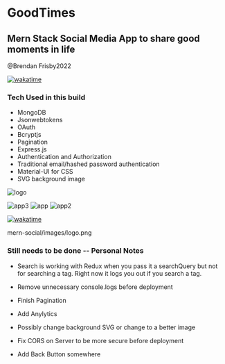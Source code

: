 # GoodTimes

## Mern Stack Social Media App to share good moments in life


@Brendan Frisby2022

[![wakatime](https://wakatime.com/badge/github/bfrisbyh92/GoodTimes.svg)](https://wakatime.com/badge/github/bfrisbyh92/GoodTimes)

### Tech Used in this build

- MongoDB
- Jsonwebtokens
- OAuth
- Bcryptjs
- Pagination
- Express.js
- Authentication and Authorization
- Traditional email/hashed password authentication
- Material-UI for CSS
- SVG background image

![logo](/mern-social/images/logo.png)

![app3](/mern-social//images/UIphaseOne.png)
![app](/mern-social/images/SignupForm.png)
![app2](/mern-social/images/signinForm.png)

[![wakatime](https://wakatime.com/badge/github/bfrisbyh92/GoodTimes.svg)](https://wakatime.com/badge/github/bfrisbyh92/GoodTimes)


mern-social/images/logo.png
### Still needs to be done -- Personal Notes

- Search is working with Redux when you pass it a searchQuery but not for searching a tag. Right now it logs you out if you search a tag.

- Remove unnecessary console.logs before deployment

- Finish Pagination

- Add Anylytics

- Possibly change background SVG or change to a better image

- Fix CORS on Server to be more secure before deployment

- Add Back Button somewhere
